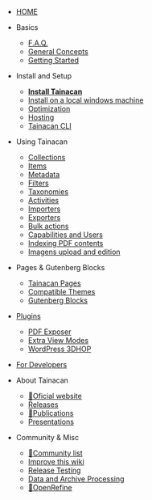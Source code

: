 - [HOME](/)

- Basics
  - [F.A.Q.](faq "Frequently Asked Questions about Tainacan - Tainacan Wiki")
  - [General Concepts](general-concepts "General Concepts related to Tainacan - Tainacan Wiki")
  - [Getting Started](getting-started "Getting Started with Tainacan - Tainacan Wiki")
- Install and Setup
  - [**Install Tainacan**](install "How to Install Tainacan - Tainacan Wiki")
  - [Install on a local windows machine](xampp "Installing Tainacan plugin on a local Windows machine (no sever) - Tainacan Wiki")
  - [Optimization](optimization "Optimization Strategies for the Tainacan plugin - Tainacan Wiki")
  - [Hosting](hosting "Hosting options for Tainacan Plugin - Tainacan Wiki")
  - [Tainacan CLI](tainacan-cli.md "Tainacan WP-CLI - Tainacan Wiki")
- Using Tainacan
  - [Collections](collections "What are and how to manage Collections on Tainacan - Tainacan Wiki")
  - [Items](items "What are and how to manage Items on Tainacan  - Tainacan Wiki")
  - [Metadata](metadata "What are and how to manage Metadata on Tainacan  - Tainacan Wiki")
  - [Filters](filters "What are and how to manage Filters on Tainacan  - Tainacan Wiki")
  - [Taxonomies](taxonomies "What are and how to manage Taxonomies on Tainacan  - Tainacan Wiki")
  - [Activities](activities "What are and how to use Activities - aka Logs - on Tainacan  - Tainacan Wiki")
  - [Importers](importers "What are and how to use Importers on Tainacan  - Tainacan Wiki")
  - [Exporters](exporters "What are and how to use Exporters on Tainacan  - Tainacan Wiki")
  - [Bulk actions](bulk-actions "Applying bulk actions on Tainacan - Tainacan Wiki")
  - [Capabilities and Users](users-roles.md "Managing capabilities and user roles on Taiancan - Tainacan Wiki")
  - [Indexing PDF contents](indexing-pdf.md "Searching inside PDF files via Tainacan - Tainacan Wiki")
  - [Imagens upload and edition](image-upload-and-edition "Image upload and edition - Tainacan Wiki")
- Pages & Gutenberg Blocks
  - [Tainacan Pages](tainacan-pages.md "The pages generated by Tainacan Plugin - Tainacan Wiki")
  - [Compatible Themes](theme.md "The themes that offer support to Tainacan - Tainacan Wiki")
  - [Gutenberg Blocks](gutenberg-blocks.md "The Tainacan Gutenberg Blocks - Tainacan Wiki")
- [Plugins](/plugins "Plugins to extend Tainacan functionalities - Tainacan Wiki")
  - [PDF Exposer](/plugin-pdf-exposer "A PDF Exposer plugin for Taiancan - Tainacan Wiki")
  - [Extra View Modes](/plugin-extra-view-modes "A plugin of extra view modes for Tainacan - Tainacan Wiki")
  - [WordPress 3DHOP](/plugin-3d-hop "A plugin for rendering 3D objects via 3DHOP inside Tainacan - Tainacan Wiki")
- [For Developers](/dev/ "Developers Session of Pages - Tainacan Wiki")
- About Tainacan
  - [:link:Oficial website](https://tainacan.org/ ":ignore")
  - [Releases](/releases "Released versions - Tainacan Wiki")
  - [:link:Publications](http://pesquisa.medialab.ufg.br/ ":ignore")
  - [Presentations](/presentations "Slideshow presentations related to Tainacan - Tainacan Wiki")
- Community & Misc
  - [:link:Community list](https://lists.riseup.net/www/subscribe/tainacan ":ignore")
  - [Improve this wiki](CONTRIBUTING "How to contribute to the Tainacan Wiki - Tainacan Wiki")
  - [Release Testing](/release-testing.md "How to test Tainacan versions - Tainacan Wiki")
  - [Data and Archive Processing](data-processing "A word on Data and Archive Processing - Tainacan Wiki")
  - [:link:OpenRefine](http://openrefine.org/ ":ignore")
